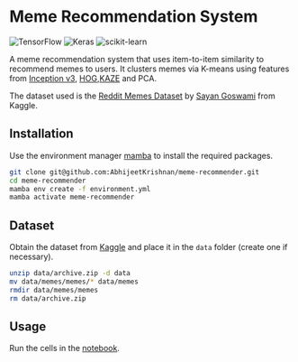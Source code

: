 # Meme Recommendation System

![TensorFlow](https://img.shields.io/badge/TensorFlow-%23FF6F00.svg?style=for-the-badge&logo=TensorFlow&logoColor=white)
![Keras](https://img.shields.io/badge/Keras-%23D00000.svg?style=for-the-badge&logo=Keras&logoColor=white)
![scikit-learn](https://img.shields.io/badge/scikit--learn-%23F7931E.svg?style=for-the-badge&logo=scikit-learn&logoColor=white)

A meme recommendation system that uses item-to-item similarity to recommend memes to users. It clusters memes via K-means using features from 
[Inception v3](https://www.cv-foundation.org/openaccess/content_cvpr_2016/html/Szegedy_Rethinking_the_Inception_CVPR_2016_paper.html), 
[HOG](https://ieeexplore.ieee.org/abstract/document/1467360/),[KAZE](https://link.springer.com/chapter/10.1007/978-3-642-33783-3_16) and
PCA.

The dataset used is the [Reddit Memes Dataset](https://www.kaggle.com/sayangoswami/reddit-memes-dataset) by [Sayan Goswami](https://www.kaggle.com/sayangoswami) from Kaggle.

## Installation

Use the environment manager [mamba](https://mamba.readthedocs.io/en/latest/installation/mamba-installation.html) to install the required packages.

```bash
git clone git@github.com:AbhijeetKrishnan/meme-recommender.git
cd meme-recommender
mamba env create -f environment.yml
mamba activate meme-recommender
```

## Dataset

Obtain the dataset from [Kaggle](https://www.kaggle.com/datasets/sayangoswami/reddit-memes-dataset) and place it in the `data` folder (create one if necessary).

```bash
unzip data/archive.zip -d data
mv data/memes/memes/* data/memes
rmdir data/memes/memes
rm data/archive.zip
```

## Usage

Run the cells in the [notebook](/model.ipynb).
